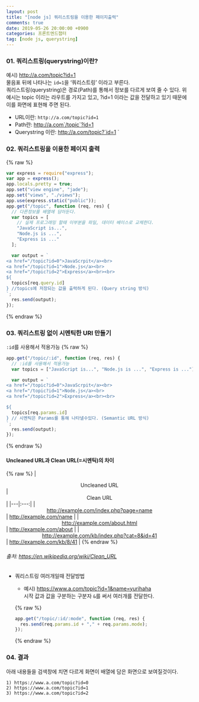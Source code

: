 ```yaml
---
layout: post
title: "[node js] 쿼리스트링을 이용한 페이지출력"
comments: true
date: 2019-05-26 20:00:00 +0900
categories: 프론트엔드챕터
tag: [node js, querystring]
---
```


### 01. 쿼리스트링(querystring)이란?

예시) http://a.com/topic?id=1 <br/>
물음표 뒤에 나타나는 `id=1`을 ‘쿼리스트링’ 이라고 부른다.<br/>
쿼리스트링(querystring)은 경로(Path)를 통해서 정보를 다르게 보여 줄 수 있다.
위 예시는 topic 이라는 라우트를 가지고 있고, ?id=1 이라는 값을 전달하고 있기 때문에 이를 화면에 표현해 주면 된다. <br/>

- URL이란: `http://a.com/topic?id=1`
- Path란: http://a.com`/topic`?id=1
- Querystring 이란: http://a.com/topic?`id=1 `

### 02. 쿼리스트링을 이용한 페이지 출력

{% raw %}

```javascript
var express = require("express");
var app = express();
app.locals.pretty = true;
app.set("view engine", "jade");
app.set("views", "./views");
app.use(express.static("public"));
app.get("/topic", function (req, res) {
  // 다른정보를 배열에 담아둔다.
  var topics = [
    // 실제 프로그래밍 할때 이부분을 파일, 데이터 베이스로 교체한다.
    "JavaScript is...",
    "Node.js is ...",
    "Express is ..."
  ];

  var output = `
<a href="/topic?id=0">JavaScrpit</a><br>
<a href="/topic?id=1">Node.js</a><br>
<a href="/topic?id=2">Express</a><br><br>
${
  topics[req.query.id]
} //topics에 저장되는 값을 출력하게 된다. (Query string 방식)
`;
  res.send(output);
});
```

{% endraw %}

### 03. 쿼리스트링 없이 시멘틱한 URl 만들기

`:id`를 사용해서 적용가능
{% raw %}

```javascript
app.get("/topic/:id", function (req, res) {
  // :id를 사용해서 적용가능
  var topics = ["JavaScript is...", "Node.js is ...", "Express is ..."];

  var output = `
<a href="/topic?id=0">JavaScrpit</a><br>
<a href="/topic?id=1">Node.js</a><br>
<a href="/topic?id=2">Express</a><br><br>

${
  topics[req.params.id]
} // 시멘틱은 Params를 통해 나타낼수있다. (Semantic URL 방식)
`;
  res.send(output);
});
```

{% endraw %}

#### Uncleaned URL과 Clean URL(=시멘틱)의 차이

{% raw %}
| <center>Uncleaned URL</center> | <center>Clean URL</center> |
|---|:---:|
| <center>http://example.com/index.php?page=name</center>| http://example.com/name |
| <center>http://example.com/about.html</center>| http://example.com/about |
| <center>http://example.com/kb/index.php?cat=8&id=41</center>| http://example.com/kb/8/41 |
{% endraw %}

###### 출처: <https://en.wikipedia.org/wiki/Clean_URL>

- 쿼리스트링 여러개일때 전달방법

  - 예시) https://www.a.com/topic?id=1&name=yurihaha <br>
    시작 값과 값을 구분하는 구분자 `&`를 써서 여러개를 전달한다.

  {% raw %}

  ```javascript
  app.get("/topic/:id/:mode", function (req, res) {
    res.send(req.params.id + "," + req.params.mode);
  });
  ```

  {% endraw %}

### 04. 결과

아래 내용들을 검색창에 치면 다르게 화면이 배열에 담은 화면으로 보여질것이다.

```
1) https://www.a.com/topic?id=0
2) https://www.a.com/topic?id=1
3) https://www.a.com/topic?id=2
```
